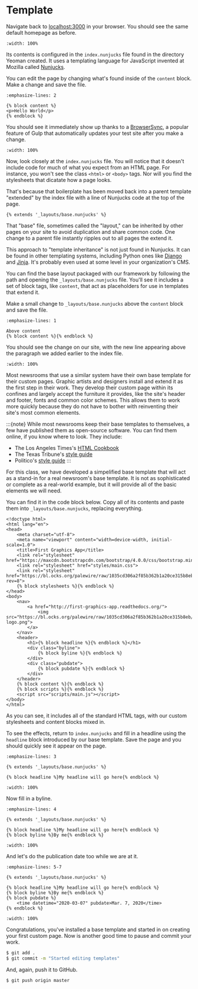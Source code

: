 ```{include} _templates/nav.html
```

# Template

Navigate back to [localhost:3000](http://localhost:3000/) in your browser. You should see the same default homepage as before.

```{image} _static/welcome.png
:width: 100%
```

Its contents is configured in the `index.nunjucks` file found in the directory Yeoman created. It uses a templating language for JavaScript invented at Mozilla called [Nunjucks](https://mozilla.github.io/nunjucks/).

You can edit the page by changing what's found inside of the `content` block. Make a change and save the file.

```{code-block} jinja
:emphasize-lines: 2

{% block content %}
<p>Hello World</p>
{% endblock %}
```

You should see it immediately show up thanks to a [BrowserSync](https://browsersync.io), a popular feature of Gulp that automatically updates your test site after you make a change.

```{image} _static/hello-world.png
:width: 100%
```

Now, look closely at the `index.nunjucks` file. You will notice that it doesn't include code for much of what you expect from an HTML  page. For instance, you won't see the class `<html>` or `<body>` tags. Nor will you find the stylesheets that dicatate how a page looks.

That's because that boilerplate has been moved back into a parent template "extended" by the index file with a line of Nunjucks code at the top of the page.

```jinja
{% extends '_layouts/base.nunjucks' %}
```

That "base" file, sometimes called the "layout," can be inherited by other pages on your site to avoid duplication and share common code. One change to a parent file instantly ripples out to all pages the extend it.

This approach to "template inheritance" is not just found in Nunjucks. It can be found in other templating systems, including Python ones like [Django](https://docs.djangoproject.com/en/1.7/topics/templates/) and [Jinja](http://jinja.pocoo.org). It's probably even used at some level in your organization's CMS.

You can find the base layout packaged with our framework by following the path and opening the `_layouts/base.nunjucks` file. You'll see it includes a set of block tags, like `content`, that act as placeholders for use in templates that extend it.

Make a small change to `_layouts/base.nunjucks` above the `content` block and save the file.

```{code-block} jinja
:emphasize-lines: 1

Above content
{% block content %}{% endblock %}
```

You should see the change on our site, with the new line appearing above the paragraph we added earlier to the index file.

```{image} _static/above-content.png
:width: 100%
```

Most newsrooms that use a similar system have their own base template for their custom pages. Graphic artists and designers install and extend it as the first step in their work. They develop their custom page within its confines and largely accept the furniture it provides, like the site's header and footer, fonts and common color schemes. This allows them to work more quickly because they do not have to bother with reinventing their site's most common elements.

:::{note}
While most newsrooms keep their base templates to themselves, a few have published them as open-source software. You can find them online, if you know where to look. They include:

- The Los Angeles Times's [HTML Cookbook](http://cookbook.latimes.com)
- The Texas Tribune's [style guide](https://apps.texastribune.org/styles/)
- Politico's [style guide](https://github.com/The-Politico/politico-style)
:::

For this class, we have developed a simpelified base template that will act as a stand-in for a real newsroom's base template. It is not as sophisticated or complete as a real-world example, but it will provide all of the basic elements we will need.

You can find it in the code block below. Copy all of its contents and paste them into `_layouts/base.nunjucks`, replacing everything.

```jinja
<!doctype html>
<html lang="en">
<head>
    <meta charset="utf-8">
    <meta name="viewport" content="width=device-width, initial-scale=1.0">
    <title>First Graphics App</title>
    <link rel="stylesheet" href="https://maxcdn.bootstrapcdn.com/bootstrap/4.0.0/css/bootstrap.min.css">
    <link rel="stylesheet" href="styles/main.css">
    <link rel="stylesheet" href="https://bl.ocks.org/palewire/raw/1035cd306a2f85b362b1a20ce315b8eb/base.css?rev=8">
    {% block stylesheets %}{% endblock %}
</head>
<body>
    <nav>
        <a href="http://first-graphics-app.readthedocs.org/">
            <img src="https://bl.ocks.org/palewire/raw/1035cd306a2f85b362b1a20ce315b8eb/ire-logo.png">
        </a>
    </nav>
    <header>
        <h1>{% block headline %}{% endblock %}</h1>
        <div class="byline">
            {% block byline %}{% endblock %}
        </div>
        <div class="pubdate">
            {% block pubdate %}{% endblock %}
        </div>
    </header>
    {% block content %}{% endblock %}
    {% block scripts %}{% endblock %}
    <script src="scripts/main.js"></script>
</body>
</html>
```

As you can see, it includes all of the standard HTML tags, with our custom stylesheets and content blocks mixed in.

To see the effects, return to `index.nunjucks` and fill in a headline using the `headline` block introduced by our base template. Save the page and you should quickly see it appear on the page.

```{code-block} jinja
:emphasize-lines: 3

{% extends '_layouts/base.nunjucks' %}

{% block headline %}My headline will go here{% endblock %}
```

```{image} _static/headline.png
:width: 100%
```

Now fill in a byline.

```{code-block} jinja
:emphasize-lines: 4

{% extends '_layouts/base.nunjucks' %}

{% block headline %}My headline will go here{% endblock %}
{% block byline %}By me{% endblock %}
```

```{image} _static/byline.png
:width: 100%
```

And let's do the publication date too while we are at it.

```{code-block} jinja
:emphasize-lines: 5-7

{% extends '_layouts/base.nunjucks' %}

{% block headline %}My headline will go here{% endblock %}
{% block byline %}By me{% endblock %}
{% block pubdate %}
    <time datetime="2020-03-07" pubdate>Mar. 7, 2020</time>
{% endblock %}
```

```{image} _static/pubdate.png
:width: 100%
```

Congratulations, you've installed a base template and started in on creating your first custom page. Now is another good time to pause and commit your work.

```bash
$ git add .
$ git commit -m "Started editing templates"
```

And, again, push it to GitHub.

```bash
$ git push origin master
```